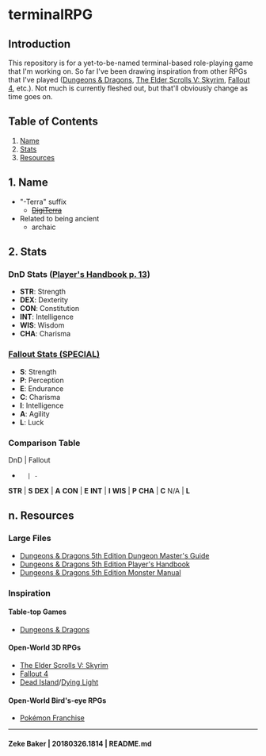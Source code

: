 # terminalRPG

## Introduction

This repository is for a yet-to-be-named terminal-based role-playing game that I'm working on. So far I've been drawing inspiration from other RPGs that I've played ([Dungeons & Dragons](http://dnd.wizards.com/), [The Elder Scrolls V: Skyrim](https://elderscrolls.bethesda.net/en/skyrim?), [Fallout 4](https://fallout.bethesda.net/games/fallout-4), etc.). Not much is currently fleshed out, but that'll obviously change as time goes on.

## Table of Contents
1. [Name](#1_name)
2. [Stats](#2_stats)
2. [Resources](#n_resources)

## 1. Name
* "-Terra" suffix
	* [~~DigiTerra~~](digiterragroup.com)
* Related to being ancient
	* archaic

## 2. Stats

### DnD Stats ([Player's Handbook p. 13](https://drive.google.com/open?id=16E2w_vKCj2yp5DwMmjvi1eVVP-Juxukj))
* **STR**: Strength
* **DEX**: Dexterity
* **CON**: Constitution
* **INT**: Intelligence
* **WIS**: Wisdom
* **CHA**: Charisma

### [Fallout Stats (**SPECIAL**)](http://fallout.wikia.com/wiki/Primary_statistic)
* **S**: Strength
* **P**: Perception
* **E**: Endurance
* **C**: Charisma
* **I**: Intelligence
* **A**: Agility
* **L**: Luck

### Comparison Table

DnD     | Fallout
-       | -
**STR** | **S**
**DEX** | **A**
**CON** | **E**
**INT** | **I**
**WIS** | **P**
**CHA** | **C**
N/A     | **L**

## n. Resources

### Large Files
* [Dungeons & Dragons 5th Edition Dungeon Master's Guide](https://drive.google.com/open?id=1V9Qw_3Z1JAG6Zx_NsEKYCQiMBbbDJw_H)
* [Dungeons & Dragons 5th Edition Player's Handbook](https://drive.google.com/open?id=16E2w_vKCj2yp5DwMmjvi1eVVP-Juxukj)
* [Dungeons & Dragons 5th Edition Monster Manual](https://drive.google.com/open?id=1xaYBalD5_XE_pcFNkwBWYf7aaPfZT3sx)

### Inspiration

#### Table-top Games
* [Dungeons & Dragons](http://dnd.wizards.com/)

#### Open-World 3D RPGs
* [The Elder Scrolls V: Skyrim](https://elderscrolls.bethesda.net/en/skyrim?)
* [Fallout 4](https://fallout.bethesda.net/games/fallout-4)
* [Dead Island](https://deadisland.deepsilver.com/us/dide_us.html)/[Dying Light](https://dyinglightgame.com/)

#### Open-World Bird's-eye RPGs
* [Pokémon Franchise](https://www.pokemon.com/us/)

---

#### Zeke Baker | 20180326.1814 | README.md